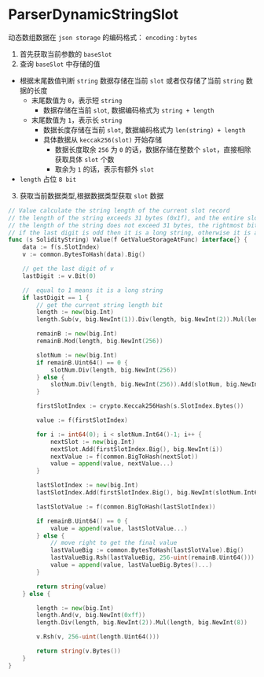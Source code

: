# ParserDynamicStringSlot
动态数组数据在 `json storage` 的编码格式： `encoding：bytes`

1. 首先获取当前参数的 `baseSlot`
2. 查询 `baseSlot` 中存储的值
- 根据末尾数值判断 `string` 数据存储在当前 `slot` 或者仅存储了当前 `string` 数据的长度
  - 末尾数值为 `0`，表示短 `string`
    - 数据存储在当前 `slot`, 数据编码格式为 `string + length`
  - 末尾数值为 `1`，表示长 `string`
      - 数据长度存储在当前 `slot`, 数据编码格式为 `len(string) + length`
      - 具体数据从 `keccak256(slot)` 开始存储
        - 数据长度取余 `256` 为 `0` 的话，数据存储在整数个 `slot`，直接相除获取具体 `slot` 个数
        - 取余为 `1` 的话，表示有额外 `slot`
- `length` 占位 `8 bit`
3. 获取当前数据类型,根据数据类型获取 `slot` 数据
```go
// Value calculate the string length of the current slot record
// the length of the string exceeds 31 bytes (0x1f), and the entire slot stores the length of the string*2+1
// the length of the string does not exceed 31 bytes, the rightmost bit of the entire slot stores the character length*2, and the leftmost stores the string content
// if the last digit is odd then it is a long string, otherwise it is a short  string
func (s SolidityString) Value(f GetValueStorageAtFunc) interface{} {
	data := f(s.SlotIndex)
	v := common.BytesToHash(data).Big()

	// get the last digit of v
	lastDigit := v.Bit(0)

	//  equal to 1 means it is a long string
	if lastDigit == 1 {
		// get the current string length bit
		length := new(big.Int)
		length.Sub(v, big.NewInt(1)).Div(length, big.NewInt(2)).Mul(length, big.NewInt(8))

		remainB := new(big.Int)
		remainB.Mod(length, big.NewInt(256))

		slotNum := new(big.Int)
		if remainB.Uint64() == 0 {
			slotNum.Div(length, big.NewInt(256))
		} else {
			slotNum.Div(length, big.NewInt(256)).Add(slotNum, big.NewInt(1))
		}

		firstSlotIndex := crypto.Keccak256Hash(s.SlotIndex.Bytes())

		value := f(firstSlotIndex)

		for i := int64(0); i < slotNum.Int64()-1; i++ {
			nextSlot := new(big.Int)
			nextSlot.Add(firstSlotIndex.Big(), big.NewInt(i))
			nextValue := f(common.BigToHash(nextSlot))
			value = append(value, nextValue...)
		}

		lastSlotIndex := new(big.Int)
		lastSlotIndex.Add(firstSlotIndex.Big(), big.NewInt(slotNum.Int64()-1))

		lastSlotValue := f(common.BigToHash(lastSlotIndex))

		if remainB.Uint64() == 0 {
			value = append(value, lastSlotValue...)
		} else {
			// move right to get the final value
			lastValueBig := common.BytesToHash(lastSlotValue).Big()
			lastValueBig.Rsh(lastValueBig, 256-uint(remainB.Uint64()))
			value = append(value, lastValueBig.Bytes()...)
		}

		return string(value)
	} else {

		length := new(big.Int)
		length.And(v, big.NewInt(0xff))
		length.Div(length, big.NewInt(2)).Mul(length, big.NewInt(8))

		v.Rsh(v, 256-uint(length.Uint64()))

		return string(v.Bytes())
	}
}
```
